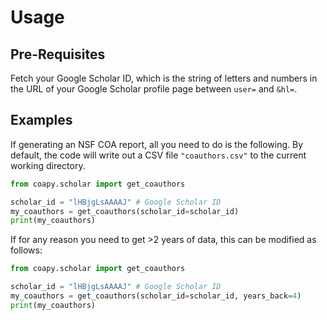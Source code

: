 # Usage

## Pre-Requisites

Fetch your Google Scholar ID, which is the string of letters and numbers in the URL of your Google Scholar profile page between `user=` and `&hl=`.

## Examples

If generating an NSF COA report, all you need to do is the following. By default, the code will write out a CSV file `"coauthors.csv"` to the current working directory.

```python
from coapy.scholar import get_coauthors

scholar_id = "lHBjgLsAAAAJ" # Google Scholar ID
my_coauthors = get_coauthors(scholar_id=scholar_id)
print(my_coauthors)
```

If for any reason you need to get >2 years of data, this can be modified as follows:

```python
from coapy.scholar import get_coauthors

scholar_id = "lHBjgLsAAAAJ" # Google Scholar ID
my_coauthors = get_coauthors(scholar_id=scholar_id, years_back=4)
print(my_coauthors)
```

